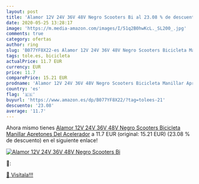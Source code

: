```yaml
---
layout: post
title: 'Alamor 12V 24V 36V 48V Negro Scooters Bi al 23.08 % de descuento'
date: 2020-05-25 13:28:17
image: 'https://m.media-amazon.com/images/I/51q2B0hwKcL._SL200_.jpg'
comments: true
category: ofertas
author: ring
slug: 'B077YF8X22-es Alamor 12V 24V 36V 48V Negro Scooters Bicicleta Manillar...'
tags: tole.es, bicicleta
actualPrice: 11.7 EUR
currency: EUR
price: 11.7
comparePrice: 15.21 EUR
prodname: 'Alamor 12V 24V 36V 48V Negro Scooters Bicicleta Manillar Apretones Del Acelerador'
country: 'es'
flag: '🇪🇸'
buyurl: 'https://www.amazon.es/dp/B077YF8X22/?tag=tolees-21'
descuento: '23.08'
average: '11.7'
---
```


Ahora mismo tienes [Alamor 12V 24V 36V 48V Negro Scooters Bicicleta Manillar Apretones Del Acelerador](https://www.amazon.es/dp/B077YF8X22/?tag=tolees-21) a 11.7 EUR (original: 15.21 EUR) (23.08 %  de descuento) en el siguiente enlace!

[![Alamor 12V 24V 36V 48V Negro Scooters Bi](https://m.media-amazon.com/images/I/51q2B0hwKcL._SL200_.jpg)](https://www.amazon.es/dp/B077YF8X22/?tag=tolees-21)

🔎:


[🛒 Visítala!!!](https://www.amazon.es/dp/B077YF8X22/?tag=tolees-21)
